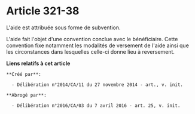 # Article 321-38

L'aide est attribuée sous forme de subvention. 

L'aide fait l'objet d'une convention conclue avec le bénéficiaire. Cette convention fixe notamment les modalités de versement
de l'aide ainsi que les circonstances dans lesquelles celle-ci donne lieu à reversement.

**Liens relatifs à cet article**

	**Créé par**:

	  - Délibération n°2014/CA/11 du 27 novembre 2014 - art., v. init.

	**Abrogé par**:

	  - Délibération n°2016/CA/03 du 7 avril 2016 - art. 25, v. init.
